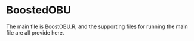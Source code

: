 # BoostedOBU 
The main file is BoostOBU.R, and the supporting files for running the main file are all provide here. 
